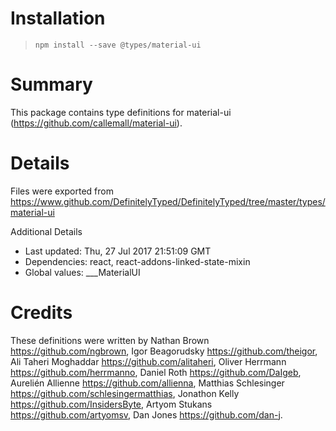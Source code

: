 # Installation
> `npm install --save @types/material-ui`

# Summary
This package contains type definitions for material-ui (https://github.com/callemall/material-ui).

# Details
Files were exported from https://www.github.com/DefinitelyTyped/DefinitelyTyped/tree/master/types/material-ui

Additional Details
 * Last updated: Thu, 27 Jul 2017 21:51:09 GMT
 * Dependencies: react, react-addons-linked-state-mixin
 * Global values: ___MaterialUI

# Credits
These definitions were written by Nathan Brown <https://github.com/ngbrown>, Igor Beagorudsky <https://github.com/theigor>, Ali Taheri Moghaddar <https://github.com/alitaheri>, Oliver Herrmann <https://github.com/herrmanno>, Daniel Roth <https://github.com/DaIgeb>, Aurelién Allienne <https://github.com/allienna>, Matthias Schlesinger <https://github.com/schlesingermatthias>, Jonathon Kelly <https://github.com/InsidersByte>, Artyom Stukans <https://github.com/artyomsv>, Dan Jones <https://github.com/dan-j>.
